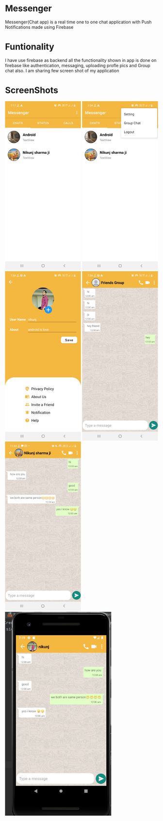# Messenger
Messenger(Chat app) is a real time one to one chat application with Push Notifications made using Firebase

# Funtionality
I have use firebase as backend all the functionality shown in app is done on firebase like authentication, messaging, uploading profle pics
and Group chat also.
I am sharing few screen shot of my application

# ScreenShots
<img src="Screenshot_20210526-191733_Messenger.jpg" width="250">    <img src="Screenshot_20210526-193432_Messenger.jpg" width="250">    <img src="Screenshot_20210526-193443_Messenger.jpg" width="250"> 
<img src="Screenshot_20210526-193458_Messenger.jpg" width="250">   <img src="Screenshot_20210526-234425_Messenger.jpg" width="250">    <img src="ws.png" width="350">


